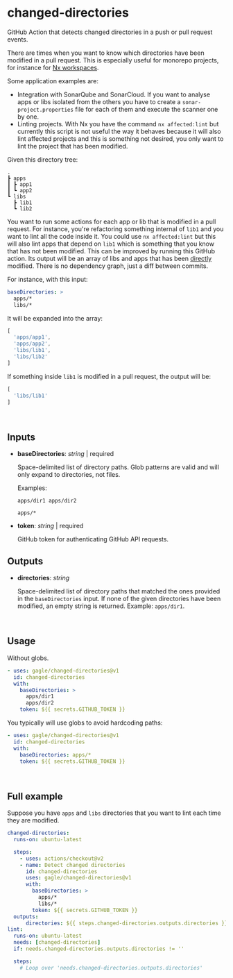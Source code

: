 # changed-directories

GitHub Action that detects changed directories in a push or pull request events.

There are times when you want to know which directories have been modified in a pull request. This is especially useful for monorepo projects, for instance for [Nx workspaces](https://nx.dev/).

Some application examples are:
- Integration with SonarQube and SonarCloud. If you want to analyse apps or libs isolated from the others you have to create a `sonar-project.properties` file for each of them and execute the scanner one by one.
- Linting projects. With Nx you have the command `nx affected:lint` but currently this script is not useful the way it behaves because it will also lint affected projects and this is something not desired, you only want to lint the project that has been modified.

Given this directory tree:

```
.
┣ apps
┃ ┣ app1
┃ ┗ app2
┗ libs
  ┣ lib1
  ┗ lib2
```

You want to run some actions for each app or lib that is modified in a pull request. For instance, you're refactoring something internal of `lib1` and  you want to lint all the code inside it. You could use `nx affected:lint` but this will also lint apps that depend on `lib1` which is something that you know that has not been modified. This can be improved by running this GitHub action. Its output will be an array of libs and apps that has been <u>directly</u> modified. There is no dependency graph, just a diff between commits.

For instance, with this input:

```yaml
baseDirectories: >
  apps/*
  libs/*
```

It will be expanded into the array:

```js
[
  'apps/app1',
  'apps/app2',
  'libs/lib1',
  'libs/lib2'
]
```

If something inside `lib1` is modified in a pull request, the output will be:

```js
[
  'libs/lib1'
]
```

<br/>

## Inputs

- **baseDirectories**: _string_ | required

  Space-delimited list of directory paths. Glob patterns are valid and will only expand to directories, not files.

  Examples:

  `apps/dir1 apps/dir2`

  `apps/*`

- **token**: _string_ | required

  GitHub token for authenticating GitHub API requests.

## Outputs

- **directories**: _string_

  Space-delimited list of directory paths that matched the ones provided in the `baseDirectories` input. If none of the given directories have been modified, an empty string is returned. Example: `apps/dir1`.

<br/>

## Usage

Without globs.

```yaml
- uses: gagle/changed-directories@v1
  id: changed-directories
  with:
    baseDirectories: >
      apps/dir1
      apps/dir2
    token: ${{ secrets.GITHUB_TOKEN }}
```

You typically will use globs to avoid hardcoding paths:

```yaml
- uses: gagle/changed-directories@v1
  id: changed-directories
  with:
    baseDirectories: apps/*
    token: ${{ secrets.GITHUB_TOKEN }}
```

<br/>

## Full example

Suppose you have `apps` and `libs` directories that you want to lint each time they are modified.

```yaml
changed-directories:
  runs-on: ubuntu-latest

  steps:
    - uses: actions/checkout@v2
    - name: Detect changed directories
      id: changed-directories
      uses: gagle/changed-directories@v1
      with:
        baseDirectories: >
          apps/*
          libs/*
        token: ${{ secrets.GITHUB_TOKEN }}
  outputs:
      directories: ${{ steps.changed-directories.outputs.directories }}
lint:
  runs-on: ubuntu-latest
  needs: [changed-directories]
  if: needs.changed-directories.outputs.directories != ''

  steps:
    # Loop over 'needs.changed-directories.outputs.directories'
```
